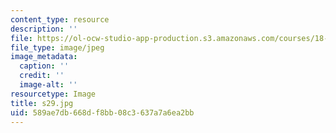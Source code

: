 ```yaml
---
content_type: resource
description: ''
file: https://ol-ocw-studio-app-production.s3.amazonaws.com/courses/18-03sc-differential-equations-fall-2011/589ae7db668df8bb08c3637a7a6ea2bb_s29.jpg
file_type: image/jpeg
image_metadata:
  caption: ''
  credit: ''
  image-alt: ''
resourcetype: Image
title: s29.jpg
uid: 589ae7db-668d-f8bb-08c3-637a7a6ea2bb
---
```

